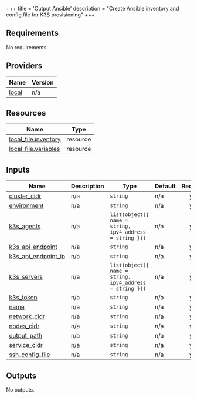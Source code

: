 +++
title = 'Output Ansible'
description = "Create Ansible inventory and config file for K3S provisioning"
+++

<!-- BEGIN_TF_DOCS -->
## Requirements

No requirements.

## Providers

| Name | Version |
|------|---------|
| <a name="provider_local"></a> [local](#provider\_local) | n/a |

## Resources

| Name | Type |
|------|------|
| [local_file.inventory](https://registry.terraform.io/providers/hashicorp/local/latest/docs/resources/file) | resource |
| [local_file.variables](https://registry.terraform.io/providers/hashicorp/local/latest/docs/resources/file) | resource |

## Inputs

| Name | Description | Type | Default | Required |
|------|-------------|------|---------|:--------:|
| <a name="input_cluster_cidr"></a> [cluster\_cidr](#input\_cluster\_cidr) | n/a | `string` | n/a | yes |
| <a name="input_environment"></a> [environment](#input\_environment) | n/a | `string` | n/a | yes |
| <a name="input_k3s_agents"></a> [k3s\_agents](#input\_k3s\_agents) | n/a | `list(object({ name = string, ipv4_address = string }))` | n/a | yes |
| <a name="input_k3s_api_endpoint"></a> [k3s\_api\_endpoint](#input\_k3s\_api\_endpoint) | n/a | `string` | n/a | yes |
| <a name="input_k3s_api_endpoint_ip"></a> [k3s\_api\_endpoint\_ip](#input\_k3s\_api\_endpoint\_ip) | n/a | `string` | n/a | yes |
| <a name="input_k3s_servers"></a> [k3s\_servers](#input\_k3s\_servers) | n/a | `list(object({ name = string, ipv4_address = string }))` | n/a | yes |
| <a name="input_k3s_token"></a> [k3s\_token](#input\_k3s\_token) | n/a | `string` | n/a | yes |
| <a name="input_name"></a> [name](#input\_name) | n/a | `string` | n/a | yes |
| <a name="input_network_cidr"></a> [network\_cidr](#input\_network\_cidr) | n/a | `string` | n/a | yes |
| <a name="input_nodes_cidr"></a> [nodes\_cidr](#input\_nodes\_cidr) | n/a | `string` | n/a | yes |
| <a name="input_output_path"></a> [output\_path](#input\_output\_path) | n/a | `string` | n/a | yes |
| <a name="input_service_cidr"></a> [service\_cidr](#input\_service\_cidr) | n/a | `string` | n/a | yes |
| <a name="input_ssh_config_file"></a> [ssh\_config\_file](#input\_ssh\_config\_file) | n/a | `string` | n/a | yes |

## Outputs

No outputs.
<!-- END_TF_DOCS -->